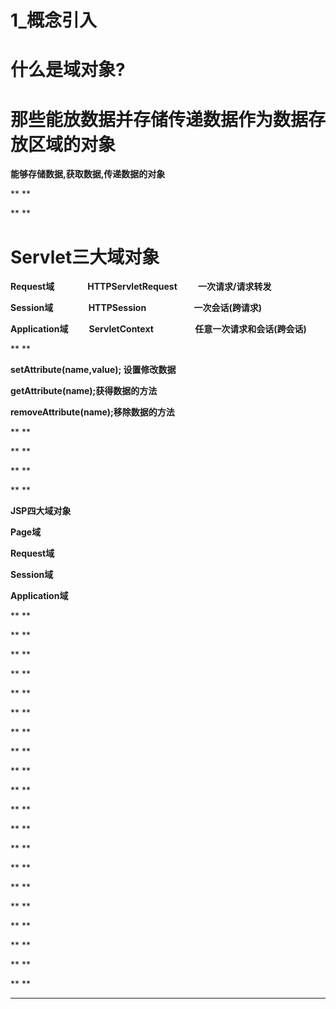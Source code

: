 ﻿
# 1_概念引入

# 什么是域对象?    

# 那些能放数据并存储传递数据作为数据存放区域的对象 

**能够存储数据,获取数据,传递数据的对象** 

**
**

**
**

# Servlet三大域对象 

**Request域                HTTPServletRequest          一次请求/请求转发** 

**Session域                 HTTPSession                       一次会话(跨请求)** 

**Application域          ServletContext                    任意一次请求和会话(跨会话)** 

**
**

**setAttribute(name,value); 设置修改数据** 

**getAttribute(name);获得数据的方法** 

**removeAttribute(name);移除数据的方法** 

**
**

**
**

**
**

**
**

**JSP四大域对象** 

**Page域** 

**Request域** 

**Session域** 

**Application域** 

**
**

**
**

**
**

**
**

**
**

**
**

**
**

**
**

**
**

**
**

**
**

**
**

**
**

**
**

**
**

**
**

**
**

**
**

**
**

**
**



------------------------------------------------------------

